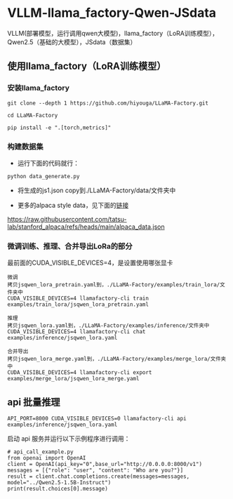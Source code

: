 # VLLM-llama_factory-Qwen-JSdata
VLLM(部署模型，运行调用qwen大模型)，llama_factory（LoRA训练模型），Qwen2.5（基础的大模型），JSdata（数据集）



## 使用llama_factory（LoRA训练模型）

### 安装llama_factory
  
``` 
git clone --depth 1 https://github.com/hiyouga/LLaMA-Factory.git

cd LLaMA-Factory

pip install -e ".[torch,metrics]"
``` 



### 构建数据集

- 运行下面的代码就行：
```
python data_generate.py
```

- 将生成的js1.json copy到./LLaMA-Factory/data/文件夹中
  
- 更多的alpaca style data，见下面的[链接](https://raw.githubusercontent.com/tatsu-lab/stanford_alpaca/refs/heads/main/alpaca_data.json)
  
https://raw.githubusercontent.com/tatsu-lab/stanford_alpaca/refs/heads/main/alpaca_data.json


### 微调训练、推理、合并导出LoRa的部分

最前面的CUDA_VISIBLE_DEVICES=4，是设置使用哪张显卡

```
微调
拷贝jsqwen_lora_pretrain.yaml到，./LLaMA-Factory/examples/train_lora/文件夹中
CUDA_VISIBLE_DEVICES=4 llamafactory-cli train examples/train_lora/jsqwen_lora_pretrain.yaml

推理
拷贝jsqwen_lora.yaml到，./LLaMA-Factory/examples/inference/文件夹中
CUDA_VISIBLE_DEVICES=4 llamafactory-cli chat examples/inference/jsqwen_lora.yaml

合并导出
拷贝jsqwen_lora_merge.yaml到，./LLaMA-Factory/examples/merge_lora/文件夹中
CUDA_VISIBLE_DEVICES=4 llamafactory-cli export examples/merge_lora/jsqwen_lora_merge.yaml
```


## api 批量推理

```
API_PORT=8000 CUDA_VISIBLE_DEVICES=0 llamafactory-cli api examples/inference/jsqwen_lora.yaml 
```
启动 api 服务并运行以下示例程序进行调用：

```
# api_call_example.py
from openai import OpenAI
client = OpenAI(api_key="0",base_url="http://0.0.0.0:8000/v1")
messages = [{"role": "user", "content": "Who are you?"}]
result = client.chat.completions.create(messages=messages, model="../Qwen2.5-1.5B-Instruct")
print(result.choices[0].message)
```
